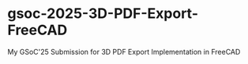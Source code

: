 # gsoc-2025-3D-PDF-Export-FreeCAD
My GSoC'25 Submission for 3D PDF Export Implementation in FreeCAD
